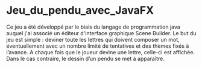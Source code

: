# Jeu_du_pendu_avec_JavaFX
Ce jeu a été développé par le biais du langage de programmation java auquel j'ai associé un éditeur d'interface graphique Scene Builder.
Le but du jeu est simple : deviner toute les lettres qui doivent composer un mot, éventuellement avec un nombre limité de tentatives et des thèmes fixés à l’avance. A chaque fois que le joueur devine une lettre, celle-ci est affichée. Dans le cas contraire, le dessin d’un pendu se met à apparaître.
